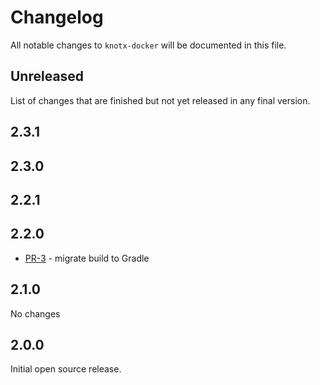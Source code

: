 # Changelog
All notable changes to `knotx-docker` will be documented in this file.

## Unreleased
List of changes that are finished but not yet released in any final version.
                
## 2.3.1
                
## 2.3.0
                
## 2.2.1
                
## 2.2.0
- [PR-3](https://github.com/Knotx/knotx-docker/pull/3) - migrate build to Gradle

## 2.1.0
No changes

## 2.0.0
Initial open source release.
